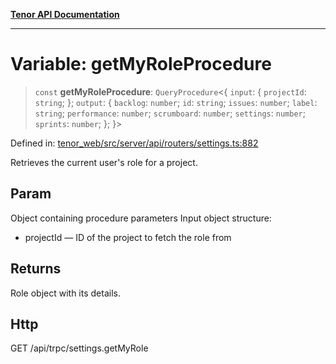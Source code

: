 [**Tenor API Documentation**](../../README.md)

***

# Variable: getMyRoleProcedure

> `const` **getMyRoleProcedure**: `QueryProcedure`\<\{ `input`: \{ `projectId`: `string`; \}; `output`: \{ `backlog`: `number`; `id`: `string`; `issues`: `number`; `label`: `string`; `performance`: `number`; `scrumboard`: `number`; `settings`: `number`; `sprints`: `number`; \}; \}\>

Defined in: [tenor\_web/src/server/api/routers/settings.ts:882](https://github.com/Apantli/Tenor/blob/551fcec623199ab0ac9668d926e7d67c9012d18e/tenor_web/src/server/api/routers/settings.ts#L882)

Retrieves the current user's role for a project.

## Param

Object containing procedure parameters
Input object structure:
- projectId — ID of the project to fetch the role from

## Returns

Role object with its details.

## Http

GET /api/trpc/settings.getMyRole
